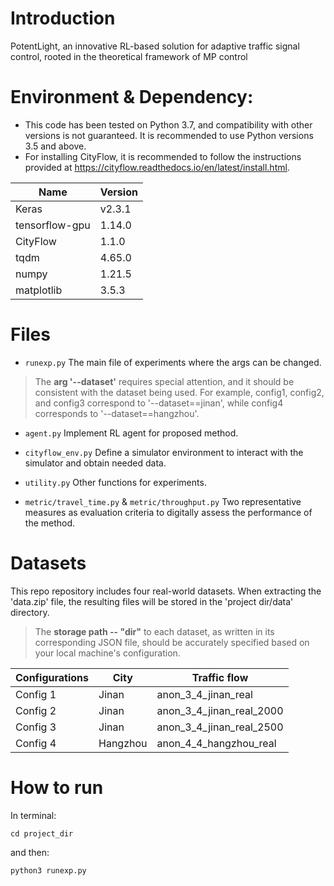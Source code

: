 # Introduction
PotentLight, an innovative RL-based solution for adaptive traffic signal control, rooted in the theoretical framework of MP control

# Environment & Dependency:
- This code has been tested on Python 3.7, and compatibility with other versions is not guaranteed. It is recommended to use Python versions 3.5 and above.
- For installing CityFlow, it is recommended to follow the instructions provided at https://cityflow.readthedocs.io/en/latest/install.html.
  
|Name| Version |
|---|---------|
|Keras| v2.3.1   |
|tensorflow-gpu| 1.14.0  |
|CityFlow| 1.1.0   |
| tqdm | 4.65.0 |
| numpy | 1.21.5  |
| matplotlib |  3.5.3  |



# Files
* ``runexp.py``
  The main file of experiments where the args can be changed.
  
 > The **arg '--dataset'** requires special attention, and it should be consistent with the dataset being used. For example, config1, config2, and config3 correspond to '--dataset==jinan', while config4 corresponds to '--dataset==hangzhou'.
 
* ``agent.py``
  Implement RL agent for proposed method.

* ``cityflow_env.py``
  Define a simulator environment to interact with the simulator and obtain needed data.

* ``utility.py``
  Other functions for experiments.

* ``metric/travel_time.py`` & ``metric/throughput.py``
  Two representative measures as evaluation criteria to digitally assess the performance of the method.


# Datasets

This repo repository includes four real-world datasets. When extracting the 'data.zip' file, the resulting files will be stored in the 'project dir/data' directory.
 > The **storage path -- "dir"** to each dataset, as written in its corresponding JSON file, should be accurately specified based on your local machine's configuration.
  
| Configurations |City| Traffic flow |
|----------------|--|---------|
| Config 1       |Jinan | anon_3_4_jinan_real     |
| Config 2       |Jinan | anon_3_4_jinan_real_2000   |
| Config 3       |Jinan | anon_3_4_jinan_real_2500  |
| Config 4       |Hangzhou | anon_4_4_hangzhou_real   |


# How to run
In terminal:
```shell
cd project_dir
```
and then:
```shell
python3 runexp.py
```
